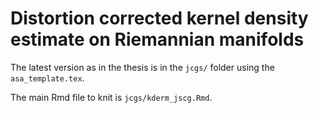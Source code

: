 # Distortion corrected kernel density estimate on Riemannian manifolds

The latest version as in the thesis is in the `jcgs/` folder using the `asa_template.tex`. 

The main Rmd file to knit is `jcgs/kderm_jscg.Rmd`.
